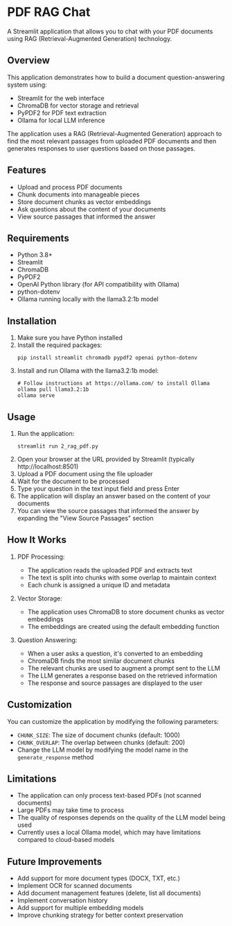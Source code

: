 # PDF RAG Chat

A Streamlit application that allows you to chat with your PDF documents using RAG (Retrieval-Augmented Generation) technology.

## Overview

This application demonstrates how to build a document question-answering system using:
- Streamlit for the web interface
- ChromaDB for vector storage and retrieval
- PyPDF2 for PDF text extraction
- Ollama for local LLM inference

The application uses a RAG (Retrieval-Augmented Generation) approach to find the most relevant passages from uploaded PDF documents and then generates responses to user questions based on those passages.

## Features

- Upload and process PDF documents
- Chunk documents into manageable pieces
- Store document chunks as vector embeddings
- Ask questions about the content of your documents
- View source passages that informed the answer

## Requirements

- Python 3.8+
- Streamlit
- ChromaDB
- PyPDF2
- OpenAI Python library (for API compatibility with Ollama)
- python-dotenv
- Ollama running locally with the llama3.2:1b model

## Installation

1. Make sure you have Python installed
2. Install the required packages:
   ```
   pip install streamlit chromadb pypdf2 openai python-dotenv
   ```
3. Install and run Ollama with the llama3.2:1b model:
   ```
   # Follow instructions at https://ollama.com/ to install Ollama
   ollama pull llama3.2:1b
   ollama serve
   ```

## Usage

1. Run the application:
   ```
   streamlit run 2_rag_pdf.py
   ```
2. Open your browser at the URL provided by Streamlit (typically http://localhost:8501)
3. Upload a PDF document using the file uploader
4. Wait for the document to be processed
5. Type your question in the text input field and press Enter
6. The application will display an answer based on the content of your documents
7. You can view the source passages that informed the answer by expanding the "View Source Passages" section

## How It Works

1. PDF Processing:
   - The application reads the uploaded PDF and extracts text
   - The text is split into chunks with some overlap to maintain context
   - Each chunk is assigned a unique ID and metadata

2. Vector Storage:
   - The application uses ChromaDB to store document chunks as vector embeddings
   - The embeddings are created using the default embedding function

3. Question Answering:
   - When a user asks a question, it's converted to an embedding
   - ChromaDB finds the most similar document chunks
   - The relevant chunks are used to augment a prompt sent to the LLM
   - The LLM generates a response based on the retrieved information
   - The response and source passages are displayed to the user

## Customization

You can customize the application by modifying the following parameters:
- `CHUNK_SIZE`: The size of document chunks (default: 1000)
- `CHUNK_OVERLAP`: The overlap between chunks (default: 200)
- Change the LLM model by modifying the model name in the `generate_response` method

## Limitations

- The application can only process text-based PDFs (not scanned documents)
- Large PDFs may take time to process
- The quality of responses depends on the quality of the LLM model being used
- Currently uses a local Ollama model, which may have limitations compared to cloud-based models

## Future Improvements

- Add support for more document types (DOCX, TXT, etc.)
- Implement OCR for scanned documents
- Add document management features (delete, list all documents)
- Implement conversation history
- Add support for multiple embedding models
- Improve chunking strategy for better context preservation
